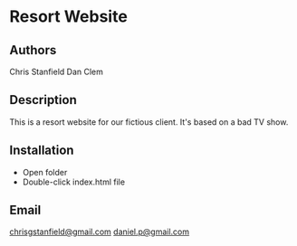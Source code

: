 # Resort Website

## Authors
Chris Stanfield
Dan Clem

## Description

This is a resort website for our fictious client. It's based on a bad TV show.

## Installation

* Open folder
* Double-click index.html file

## Email

chrisgstanfield@gmail.com
daniel.p@gmail.com
